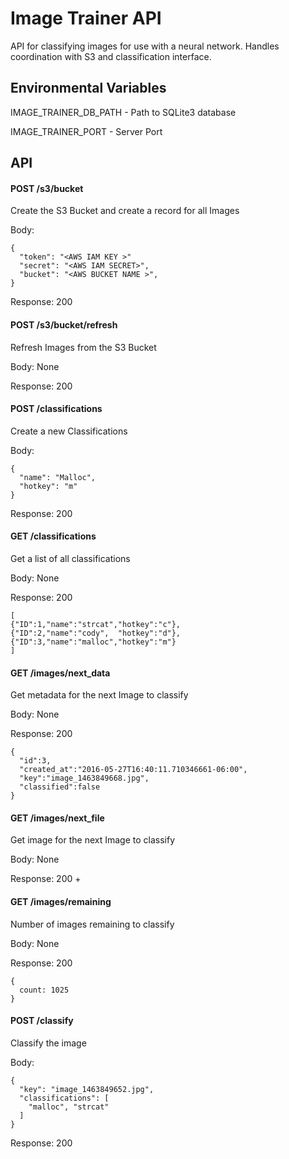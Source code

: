 # Image Trainer API

API for classifying images for use with a neural network. Handles coordination with S3 and classification interface.

## Environmental Variables

IMAGE_TRAINER_DB_PATH - Path to SQLite3 database

IMAGE_TRAINER_PORT - Server Port

## API

#### POST /s3/bucket
Create the S3 Bucket and create a record for all Images

Body:
```
{
  "token": "<AWS IAM KEY >"
  "secret": "<AWS IAM SECRET>",
  "bucket": "<AWS BUCKET NAME >",
}
```

Response: 200

#### POST /s3/bucket/refresh
Refresh Images from the S3 Bucket

Body: None

Response: 200

#### POST /classifications
Create a new Classifications

Body:
```
{
  "name": "Malloc",
  "hotkey": "m"
}
```

Response: 200

#### GET /classifications
Get a list of all classifications

Body: None

Response: 200
```
[
{"ID":1,"name":"strcat","hotkey":"c"},
{"ID":2,"name":"cody",  "hotkey":"d"},
{"ID":3,"name":"malloc","hotkey":"m"}
]
```

#### GET /images/next_data
Get metadata for the next Image to classify

Body: None

Response: 200
```
{
  "id":3,
  "created_at":"2016-05-27T16:40:11.710346661-06:00",
  "key":"image_1463849668.jpg",
  "classified":false
}
```
#### GET /images/next_file
Get image for the next Image to classify

Body: None

Response: 200 + <image file>

#### GET /images/remaining
Number of images remaining to classify

Body: None

Response: 200
```
{
  count: 1025
}
```

#### POST /classify
Classify the image

Body:
```
{
  "key": "image_1463849652.jpg",
  "classifications": [
    "malloc", "strcat"
  ]
}
```

Response: 200